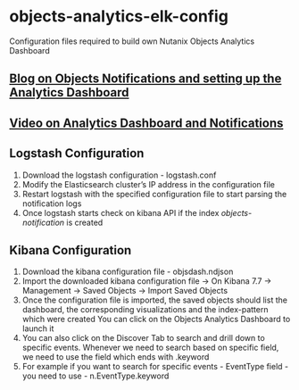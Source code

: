 # objects-analytics-elk-config

Configuration files required to build own Nutanix Objects Analytics Dashboard

## [Blog on Objects Notifications and setting up the Analytics Dashboard](https://www.linkedin.com/pulse/build-your-own-objects-analytics-dashboard-elk-stack-shreyas/)

## [Video on Analytics Dashboard and Notifications](https://youtu.be/qB96VjUzzEQ)

## Logstash Configuration

1. Download the logstash configuration - logstash.conf
2. Modify the Elasticsearch cluster’s IP address in the configuration file
3. Restart logstash with the specified configuration file to start parsing the notification logs
4. Once logstash starts check on kibana API if the index *objects-notification* is created 

## Kibana Configuration

1. Download the kibana configuration file - objsdash.ndjson
2. Import the downloaded kibana configuration file -> On Kibana 7.7 -> Management -> Saved Objects -> Import Saved Objects 
3. Once the configuration file is imported, the saved objects should list the dashboard, the corresponding visualizations and the index-pattern which were created
   You can click on the Objects Analytics Dashboard to launch it 
4. You can also click on the Discover Tab to search and drill down to specific events. Whenever we need to search based on specific field, we need to use the field which ends with  .keyword 
5. For example if you want to search for specific events - EventType field - you need to use -  n.EventType.keyword 
